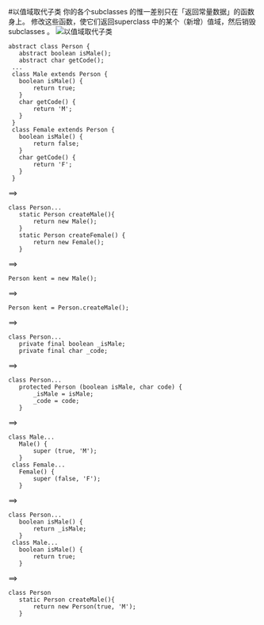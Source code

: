 #以值域取代子类
你的各个subclasses 的惟一差别只在「返回常量数据」的函数身上。
修改这些函数，使它们返回superclass 中的某个（新增）值域，然后销毁subclasses 。
![以值域取代子类](https://img.imgdb.cn/item/601cdf613ffa7d37b3d30659.jpg)
```angular2html
abstract class Person {
   abstract boolean isMale();
   abstract char getCode();
 ...
 class Male extends Person {
   boolean isMale() {
       return true;
   }
   char getCode() {
       return 'M';
   }
 }
 class Female extends Person {
   boolean isMale() {
       return false;
   }
   char getCode() {
       return 'F';
   }
 }
```
==>
```angular2html
class Person...
   static Person createMale(){
       return new Male();
   }
   static Person createFemale() {
       return new Female();
   }
```
==>
```angular2html
Person kent = new Male();
```
==>
```angular2html
Person kent = Person.createMale();
```
==>
```angular2html
class Person...
   private final boolean _isMale;
   private final char _code;
```
==>
```angular2html
class Person...
   protected Person (boolean isMale, char code) {
       _isMale = isMale;
       _code = code;
   }
```
==>
```angular2html
class Male...
   Male() {
       super (true, 'M');
   }
 class Female...
   Female() {
       super (false, 'F');
   }
```
==>
```angular2html
class Person...
   boolean isMale() {
       return _isMale;
   }
 class Male...
   boolean isMale() {
       return true;
   }
```
==>
```angular2html
class Person
   static Person createMale(){
       return new Person(true, 'M');
   }
```